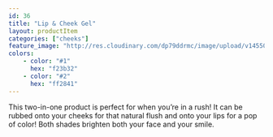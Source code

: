 ```yaml
---
id: 36
title: "Lip & Cheek Gel"
layout: productItem
categories: ["cheeks"]
feature_image: "http://res.cloudinary.com/dp79ddrmc/image/upload/v1455006447/products/lip&cheek.jpg"
colors:
    - color: "#1"
      hex: "f23b32"
    - color: "#2"
      hex: "ff2841"
---
```

This two-in-one product is perfect for when you’re in a rush! It can be rubbed onto your cheeks for that natural flush and onto your lips for a pop of color! Both shades brighten both your face and your smile. 